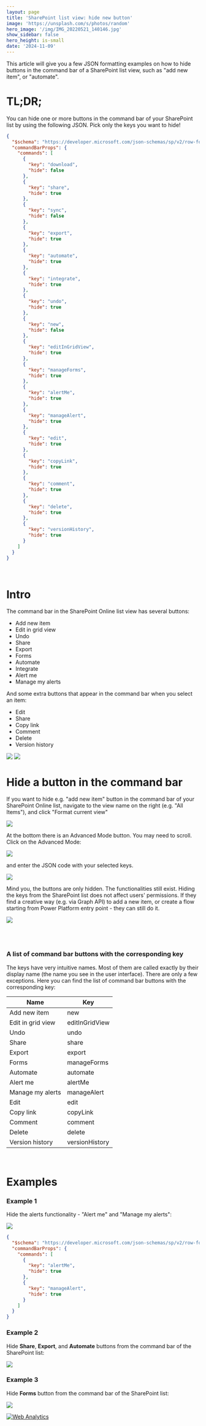 ```yaml
---
layout: page
title: 'SharePoint list view: hide new button'
image: 'https://unsplash.com/s/photos/random'
hero_image: '/img/IMG_20220521_140146.jpg'
show_sidebar: false
hero_height: is-small
date: '2024-11-09'
---
```



This article will give you a few JSON formatting examples on how to hide buttons in the command bar of a SharePoint list view, such as "add new item", or "automate". 


# TL;DR;

You can hide one or more buttons in the command bar of your SharePoint list by using the following JSON. Pick only the keys you want to hide!

```json
{
  "$schema": "https://developer.microsoft.com/json-schemas/sp/v2/row-formatting.schema.json",
  "commandBarProps": {
    "commands": [
      {
        "key": "download",
        "hide": false
      },
      {
        "key": "share",
        "hide": true
      },
      {
        "key": "sync",
        "hide": false
      },
      {
        "key": "export",
        "hide": true
      },
      {
        "key": "automate",
        "hide": true
      },
      {
        "key": "integrate",
        "hide": true
      },
      {
        "key": "undo",
        "hide": true
      },
      {
        "key": "new",
        "hide": false
      },
      {
        "key": "editInGridView",
        "hide": true
      },
      {
        "key": "manageForms",
        "hide": true
      },
      {
        "key": "alertMe",
        "hide": true
      },
      {
        "key": "manageAlert",
        "hide": true
      },
      {
        "key": "edit",
        "hide": true
      },
      {
        "key": "copyLink",
        "hide": true
      },
      {
        "key": "comment",
        "hide": true
      },
      {
        "key": "delete",
        "hide": true
      },
      {
        "key": "versionHistory",
        "hide": true
      }
    ]
  }
}

```

<br/>


# Intro

The command bar in the SharePoint Online list view has several buttons:

* Add new item
* Edit in grid view
* Undo
* Share
* Export
* Forms
* Automate
* Integrate
* Alert me
* Manage my alerts


And some extra buttons that appear in the command bar when you select an item:

* Edit
* Share
* Copy link
* Comment
* Delete
* Version history


<img src="/articles/img/hidebuttons7.png" >

<img src="/articles/images/hidebuttons.png" >

<br/>

# Hide a button in the command bar

If you want to hide e.g. "add new item" button in the command bar of your SharePoint Online list, navigate to the view name on the right (e.g. "All Items"), and click "Format current view"

<img src="/articles/img/hidebuttons3.png" >

 At the bottom there is an Advanced Mode button. You may need to scroll. Click on the Advanced Mode:

<img src="/articles/img/hidebuttons2.png" >

and enter the JSON code with your selected keys.  

<img src="/articles/images/hidebuttons4.png" >



Mind you, the buttons are only hidden. The functionalities still exist. Hiding the keys from the SharePoint list does not affect users' permissions. If they find a creative way (e.g. via Graph API) to add a new item, or create a flow starting from Power Platform entry point - they can still do it.

<img src="/articles/images/hidebuttons.png" >

<br/><br/>

### A list of command bar buttons with the corresponding key

The keys have very intuitive names. Most of them are called exactly by their display name (the name you see in the user interface). There are only a few exceptions. Here you can find the list of command bar buttons with the corresponding key:

| Name | Key |
| -------- | ------- |
| Add new item | new |
| Edit in grid view | editInGridView |
| Undo | undo |
| Share | share |
| Export | export |
| Forms | manageForms |
| Automate| automate |
| Alert me | alertMe |
| Manage my alerts | manageAlert |
| Edit | edit |
| Copy link | copyLink |
| Comment | comment |
| Delete | delete |
| Version history | versionHistory |


<br/>

# Examples

### Example 1

Hide the alerts functionality - "Alert me" and "Manage my alerts":

<img src="/articles/images/hidebuttons5.png" >


```json
{
  "$schema": "https://developer.microsoft.com/json-schemas/sp/v2/row-formatting.schema.json",
  "commandBarProps": {
    "commands": [
      {
        "key": "alertMe",
        "hide": true
      },
      {
        "key": "manageAlert",
        "hide": true
      }
    ]
  }
}

```

### Example 2

Hide **Share**, **Export**, and **Automate** buttons from the command bar of the SharePoint list:

<img src="/articles/images/hidebuttons4.png" >

### Example 3

Hide **Forms** button from the command bar of the SharePoint list:

<img src="/articles/images/hidebuttons6.png" >






<!-- Default Statcounter code for hide buttons
https://powershellscripts.github.io/articles/en/spo/hidebuttons/
-->
<script type="text/javascript">
var sc_project=13078073; 
var sc_invisible=1; 
var sc_security="0820e95d"; 
var sc_client_storage="disabled"; 
</script>
<script type="text/javascript"
src="https://www.statcounter.com/counter/counter.js"
async></script>
<noscript><div class="statcounter"><a title="Web Analytics"
href="https://statcounter.com/" target="_blank"><img
class="statcounter"
src="https://c.statcounter.com/13078073/0/0820e95d/1/"
alt="Web Analytics"
referrerPolicy="no-referrer-when-downgrade"></a></div></noscript>
<!-- End of Statcounter Code -->